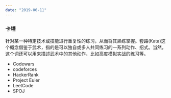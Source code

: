 ```yaml
---
date: "2019-06-11"
---
```


### 卡塔
针对某一种特定技术或技能进行重复性的练习，从而将其熟练掌握。套路(Kata)这个概念借鉴于武术，指的是可以独自或多人共同练习的一系列动作、招式。当然，这个词还可以用来描述武术中的其他动作，比如高度模拟实战的练习等。

* Codewars
* codeforces
* HackerRank
* Project Euler
* LeetCode
* SPOJ